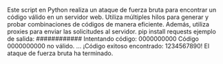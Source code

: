 Este script en Python realiza un ataque de fuerza bruta para encontrar un código válido en un servidor web. Utiliza múltiples hilos para generar y probar combinaciones de códigos de manera eficiente. Además, utiliza proxies para enviar las solicitudes al servidor. pip install requests
ejemplo de salida: ############
Intentando código: 0000000000
Código 0000000000 no válido.
...
¡Código exitoso encontrado: 1234567890!
El ataque de fuerza bruta ha terminado.
